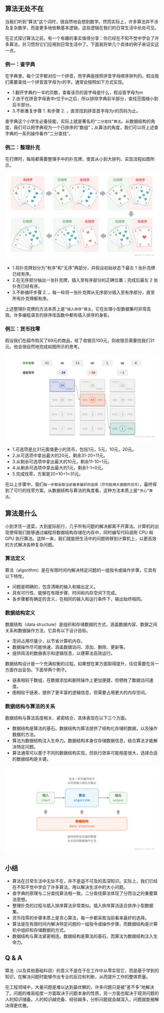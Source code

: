 ## 算法无处不在

当我们听到“算法”这个词时，很自然地会想到数学。然而实际上，许多算法并不涉及复杂数学，而是更多地依赖基本逻辑，这些逻辑在我们的日常生活中处处可见。

在正式探讨算法之前，有一个有趣的事实值得分享：你已经在不知不觉中学会了许多算法，并习惯将它们应用到日常生活中了。下面我将举几个具体的例子来证实这一点。

### 例一：查字典

在字典里，每个汉字都对应一个拼音，而字典是按照拼音字母顺序排列的。假设我们需要查找一个拼音首字母为r的字。通常会按照如下方式实现。

- 1.翻开字典约一半的页数，查看该页的首字母是什么，假设首字母为m
- 2.由于在拼音字母表中r位于m之后，所以排除字典前半部分，查找范围缩小到后半部分。
- 3.不断重复步骤 1. 和步骤 2. ，直至找到拼音首字母为r的页码为止。

查字典这个小学生必备技能，实际上就是著名的`“二分查找”算法`。从数据结构的角度，我们可以把字典视为一个已排序的“数组”；从算法的角度，我们可以将上述查字典的一系列操作看作“二分查找”。

### 例二：整理扑克

在打牌时，每局都需要整理手中的扑克牌，使其从小到大排列，实现流程如图所示。

![扑克排序](assets/README/image.png)


- 1.将扑克牌划分为“有序”和“无序”两部分，并假设初始状态下最左 1 张扑克牌已经有序。
- 2.在无序部分抽出一张扑克牌，插入至有序部分的正确位置；完成后最左 2 张扑克已经有序。
- 3.不断循环步骤 2. ，每一轮将一张扑克牌从无序部分插入至有序部分，直至所有扑克牌都有序。

上述整理扑克牌的方法本质上是`“插入排序”算法`，它在处理小型数据集时非常高效。许多编程语言的排序库函数中都有插入排序的身影。

### 例三：货币找零

假设我们在超市购买了69元的商品，给了收银员100元，则收银员需要找我们31元。他会很自然地完成如图所示的思考。

![货币找零](assets/README/image-1.png)

- 1.可选项是比31元面值更小的货币，包括1元，5元，10元，20元。
- 2.从可选项中拿出最大的20元，剩余31-20=11元。
- 3.从剩余可选项中拿出最大的10元，剩余11-10=1元。
- 4.从剩余可选项中拿出最大的1元，剩余1-1=0元。
- 5.完成找零，方案是20+10+1=31元。

在以上步骤中，我们`每一步都采取当前看来最好的选择（尽可能用大面额的货币）`，最终得到了可行的找零方案。从数据结构与算法的角度看，这种方法本质上是`“贪心”算法`。

## 算法是什么

小到烹饪一道菜，大到星际航行，几乎所有问题的解决都离不开算法。计算机的出现使得我们能够通过编程将数据结构存储在内存中，同时编写代码调用 CPU 和 GPU 执行算法。这样一来，我们就能把生活中的问题转移到计算机上，以更高效的方式解决各种复杂问题。

### 算法定义

算法（algorithm）是在有限时间内解决特定问题的一组指令或操作步骤，它具有以下特性。

- 问题是明确的，包含清晰的输入和输出定义。
- 具有可行性，能够在有限步骤、时间和内存空间下完成。
- 各步骤都有确定的含义，在相同的输入和运行条件下，输出始终相同。

### 数据结构定义

数据结构（data structure）是组织和存储数据的方式，涵盖数据内容、数据之间关系和数据操作方法，它具有以下设计目标。

- 空间占用尽量少，以节省计算机内存。
- 数据操作尽可能快速，涵盖数据访问、添加、删除、更新等。
- 提供简洁的数据表示和逻辑信息，以便算法高效运行。

数据结构设计是一个充满权衡的过程。如果想在某方面取得提升，往往需要在另一方面作出妥协。下面举两个例子。

- 链表相较于数组，在数据添加和删除操作上更加便捷，但牺牲了数据访问速度。
- 图相较于链表，提供了更丰富的逻辑信息，但需要占用更大的内存空间。

### 数据结构与算法的关系

数据结构与算法高度相关、紧密结合，具体表现在以下三个方面。

- 数据结构是算法的基石。数据结构为算法提供了结构化存储的数据，以及操作数据的方法。
- 算法为数据结构注入生命力。数据结构本身仅存储数据信息，结合算法才能解决特定问题。
- 算法通常可以基于不同的数据结构实现，但执行效率可能相差很大，选择合适的数据结构是关键。

![关系](assets/README/image-2.png)

## 小结

- 算法在日常生活中无处不在，并不是遥不可及的高深知识。实际上，我们已经在不知不觉中学会了许多算法，用以解决生活中的大小问题。
- 查字典的原理与二分查找算法相一致。二分查找算法体现了分而治之的重要算法思想。
- 整理扑克的过程与插入排序算法非常类似。插入排序算法适合排序小型数据集。
- 货币找零的步骤本质上是贪心算法，每一步都采取当前看来最好的选择。
- 算法是在有限时间内解决特定问题的一组指令或操作步骤，而数据结构是计算机中组织和存储数据的方式。
- 数据结构与算法紧密相连。数据结构是算法的基石，而算法为数据结构注入生命力。


## Q & A

算法（以及其他基础科目）的意义不是在于在工作中从零实现它，而是基于学到的知识，在解决问题时能够作出专业的反应和判断，从而提升工作的整体质量。

在工程领域中，大量问题是难以达到最优解的，许多问题只是被“差不多”地解决了。问题的难易程度一方面取决于问题本身的性质，另一方面也取决于观测问题的人的知识储备。人的知识越完备、经验越多，分析问题就会越深入，问题就能被解决得更优雅。